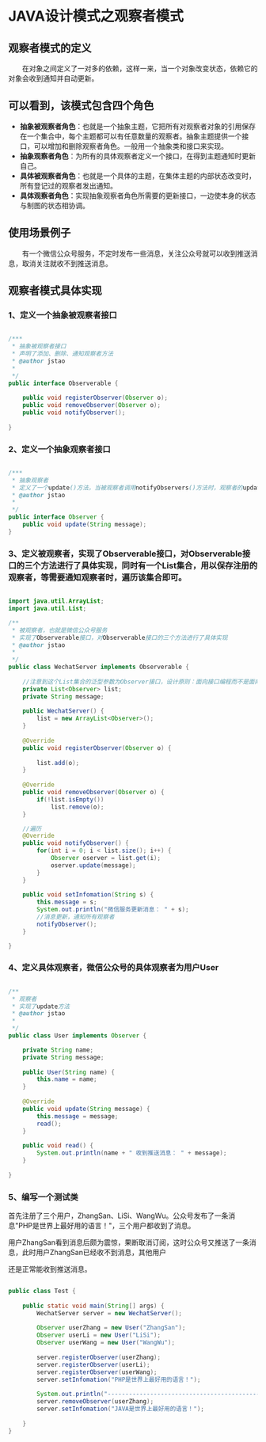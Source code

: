 # JAVA设计模式之观察者模式

## 观察者模式的定义

　　在对象之间定义了一对多的依赖，这样一来，当一个对象改变状态，依赖它的对象会收到通知并自动更新。

## 可以看到，该模式包含四个角色

- **抽象被观察者角色**：也就是一个抽象主题，它把所有对观察者对象的引用保存在一个集合中，每个主题都可以有任意数量的观察者。抽象主题提供一个接口，可以增加和删除观察者角色。一般用一个抽象类和接口来实现。
- **抽象观察者角色**：为所有的具体观察者定义一个接口，在得到主题通知时更新自己。
- **具体被观察者角色**：也就是一个具体的主题，在集体主题的内部状态改变时，所有登记过的观察者发出通知。
- **具体观察者角色**：实现抽象观察者角色所需要的更新接口，一边使本身的状态与制图的状态相协调。

## 使用场景例子

　　有一个微信公众号服务，不定时发布一些消息，关注公众号就可以收到推送消息，取消关注就收不到推送消息。

## 观察者模式具体实现

### 1、定义一个抽象被观察者接口

```java

/***
 * 抽象被观察者接口
 * 声明了添加、删除、通知观察者方法
 * @author jstao
 *
 */
public interface Observerable {
    
    public void registerObserver(Observer o);
    public void removeObserver(Observer o);
    public void notifyObserver();
    
}
```

### 2、定义一个抽象观察者接口

```java

/***
 * 抽象观察者
 * 定义了一个update()方法，当被观察者调用notifyObservers()方法时，观察者的update()方法会被回调。
 * @author jstao
 *
 */
public interface Observer {
    public void update(String message);
}
```

### 3、定义被观察者，实现了Observerable接口，对Observerable接口的三个方法进行了具体实现，同时有一个List集合，用以保存注册的观察者，等需要通知观察者时，遍历该集合即可。

```java

import java.util.ArrayList;
import java.util.List;

/**
 * 被观察者，也就是微信公众号服务
 * 实现了Observerable接口，对Observerable接口的三个方法进行了具体实现
 * @author jstao
 *
 */
public class WechatServer implements Observerable {
    
    //注意到这个List集合的泛型参数为Observer接口，设计原则：面向接口编程而不是面向实现编程
    private List<Observer> list;
    private String message;
    
    public WechatServer() {
        list = new ArrayList<Observer>();
    }
    
    @Override
    public void registerObserver(Observer o) {
        
        list.add(o);
    }
    
    @Override
    public void removeObserver(Observer o) {
        if(!list.isEmpty())
            list.remove(o);
    }

    //遍历
    @Override
    public void notifyObserver() {
        for(int i = 0; i < list.size(); i++) {
            Observer oserver = list.get(i);
            oserver.update(message);
        }
    }
    
    public void setInfomation(String s) {
        this.message = s;
        System.out.println("微信服务更新消息： " + s);
        //消息更新，通知所有观察者
        notifyObserver();
    }

}
```

### 4、定义具体观察者，微信公众号的具体观察者为用户User

```java

/**
 * 观察者
 * 实现了update方法
 * @author jstao
 *
 */
public class User implements Observer {

    private String name;
    private String message;
    
    public User(String name) {
        this.name = name;
    }
    
    @Override
    public void update(String message) {
        this.message = message;
        read();
    }
    
    public void read() {
        System.out.println(name + " 收到推送消息： " + message);
    }
    
}
```

### 5、编写一个测试类

首先注册了三个用户，ZhangSan、LiSi、WangWu。公众号发布了一条消息"PHP是世界上最好用的语言！"，三个用户都收到了消息。

用户ZhangSan看到消息后颇为震惊，果断取消订阅，这时公众号又推送了一条消息，此时用户ZhangSan已经收不到消息，其他用户

还是正常能收到推送消息。

```java

public class Test {
    
    public static void main(String[] args) {
        WechatServer server = new WechatServer();
        
        Observer userZhang = new User("ZhangSan");
        Observer userLi = new User("LiSi");
        Observer userWang = new User("WangWu");
        
        server.registerObserver(userZhang);
        server.registerObserver(userLi);
        server.registerObserver(userWang);
        server.setInfomation("PHP是世界上最好用的语言！");
        
        System.out.println("----------------------------------------------");
        server.removeObserver(userZhang);
        server.setInfomation("JAVA是世界上最好用的语言！");
        
    }
}
```




  